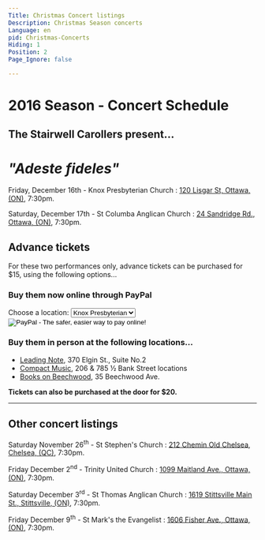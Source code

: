 ```yaml
---
Title: Christmas Concert listings
Description: Christmas Season concerts
Language: en
pid: Christmas-Concerts
Hiding: 1
Position: 2
Page_Ignore: false

---
```


<div markdown="1" class="jumbotron">

# 2016 Season - Concert Schedule 

## The Stairwell Carollers present... 

# *"Adeste fideles"*
</div>

Friday, December 16th - Knox Presbyterian Church
:	[120 Lisgar St, Ottawa, (ON)](https://goo.gl/maps/NwtF81iwdFv), 7:30pm.

Saturday, December 17th - St Columba Anglican Church
:	[24 Sandridge Rd., Ottawa, (ON)](https://goo.gl/maps/GgmTHRrhw3L2), 7:30pm.

## Advance tickets

  For these two performances only, advance tickets can be purchased for $15, using the following options...
###   Buy them now online through PayPal
<form role="form" class="form-inline" target="paypal" action="https://www.paypal.com/cgi-bin/webscr" method="post">
<input type="hidden" name="cmd" value="_s-xclick">
<input type="hidden" name="hosted_button_id" value="N4WK8SBEA7JML">
<input type="hidden" name="charset" value="utf-8">
<div class="form-group">
  <label for="os0"><input type="hidden" name="on0" value="Location">Choose a location:</label>
  <select name="os0">
	<option value="Knox Presbyterian">Knox Presbyterian </option>
	<option value="St-Columba">St-Columba </option>
  </select>
</div>
<input type="image" src="https://www.paypalobjects.com/en_US/i/btn/btn_cart_LG.gif" border="0" name="submit" alt="PayPal - The safer, easier way to pay online!">
<img alt="" border="0" src="https://www.paypalobjects.com/en_US/i/scr/pixel.gif" width="1" height="1">
</form>

### Buy them in person at the following locations...

* [Leading Note](http://www.leadingnote.com/contact-us/location/), 370 Elgin St., Suite No.2
* [Compact Music](http://www.compactmusic.ca), 206 & 785 ½ Bank Street locations 
* [Books on Beechwood](http://www.booksonbeechwood.ca/about/), 35 Beechwood Ave.

**Tickets can also be purchased at the door for $20.**

____________________________________

## Other concert listings

Saturday November 26<sup>th</sup> - St Stephen's Church
:	[212 Chemin Old Chelsea, Chelsea, (QC)](https://goo.gl/maps/gFcUD3JeVcP2), 7:30pm.
  
Friday December 2<sup>nd</sup> - Trinity United Church
:	[1099 Maitland Ave., Ottawa, (ON)](https://goo.gl/maps/4ikckwn1kz42), 7:30pm.
  
Saturday December 3<sup>rd</sup> - St Thomas Anglican Church
:	[1619 Stittsville Main St., Stittsville, (ON)](https://goo.gl/maps/ZgZwS), 7:30pm.
  
Friday December 9<sup>th</sup> - St Mark's the Evangelist
:	[1606 Fisher Ave., Ottawa, (ON)](https://goo.gl/maps/mfP9WgJTaWS2), 7:30pm.

